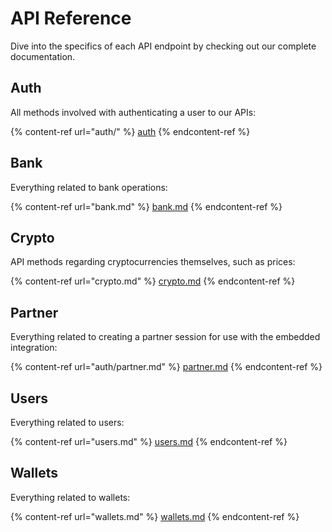 # API Reference

Dive into the specifics of each API endpoint by checking out our complete documentation.

## Auth

All methods involved with authenticating a user to our APIs:

{% content-ref url="auth/" %}
[auth](auth/)
{% endcontent-ref %}

## Bank

Everything related to bank operations:

{% content-ref url="bank.md" %}
[bank.md](bank.md)
{% endcontent-ref %}

## Crypto

API methods regarding cryptocurrencies themselves, such as prices:

{% content-ref url="crypto.md" %}
[crypto.md](crypto.md)
{% endcontent-ref %}

## Partner

Everything related to creating a partner session for use with the embedded integration:

{% content-ref url="auth/partner.md" %}
[partner.md](auth/partner.md)
{% endcontent-ref %}

## Users

Everything related to users:

{% content-ref url="users.md" %}
[users.md](users.md)
{% endcontent-ref %}

## Wallets

Everything related to wallets:

{% content-ref url="wallets.md" %}
[wallets.md](wallets.md)
{% endcontent-ref %}
